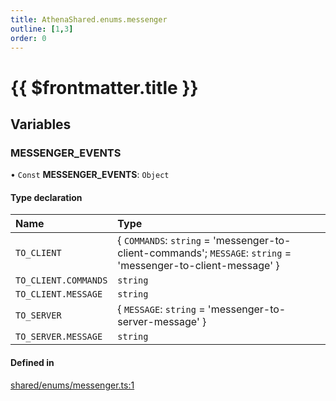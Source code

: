 ```yaml
---
title: AthenaShared.enums.messenger
outline: [1,3]
order: 0
---
```


# {{ $frontmatter.title }}


## Variables

### MESSENGER\_EVENTS

• `Const` **MESSENGER\_EVENTS**: `Object`

#### Type declaration

| Name | Type |
| :------ | :------ |
| `TO_CLIENT` | { `COMMANDS`: `string` = 'messenger-to-client-commands'; `MESSAGE`: `string` = 'messenger-to-client-message' } |
| `TO_CLIENT.COMMANDS` | `string` |
| `TO_CLIENT.MESSAGE` | `string` |
| `TO_SERVER` | { `MESSAGE`: `string` = 'messenger-to-server-message' } |
| `TO_SERVER.MESSAGE` | `string` |

#### Defined in

[shared/enums/messenger.ts:1](https://github.com/Stuyk/altv-athena/blob/6e181c5/src/core/shared/enums/messenger.ts#L1)
